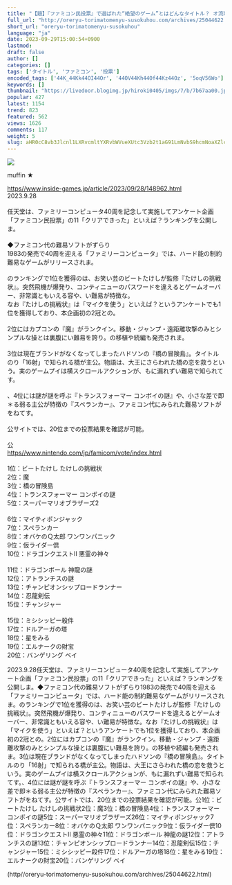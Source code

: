 ```yaml
---
title: "【題】『ファミコン民投票』で選ばれた“絶望のゲーム”とはどんなタイトル？ オ流取りまとめニュース速報"
full_url: "http://oreryu-torimatomenyu-susokuhou.com/archives/25044622.html"
short_url: "oreryu-torimatomenyu-susokuhou"
language: "ja"
date: 2023-09-29T15:00:54+0900
lastmod: 
draft: false
author: []
categories: []
tags: ['タイトル', 'ファミコン', '投票']
encoded_tags: ['44K_44Kk44OI44Or', '44OV44Kh44Of44Kz44Oz', '5oqV56Wo']
keywords: []
thumbnail: "https://livedoor.blogimg.jp/hiroki0405/imgs/7/b/7b67aa00.jpg"
popular: 427
latest: 1154
trend: 823
featured: 562
views: 1626
comments: 117
weight: 5
slug: aHR0cC8vb3Jlcnl1LXRvcmltYXRvbWVueXUtc3Vzb2t1aG91LmNvbS9hcmNoaXZlcy8yNTA0NDYyMi5odG1s
---
```


![](https://livedoor.blogimg.jp/hiroki0405/imgs/7/b/7b67aa00.jpg)

<div><p>muffin ★ </p><a target='_blank' href='https//www.inside-games.jp/article/2023/09/28/148962.html'>https//www.inside-games.jp/article/2023/09/28/148962.html</a> <br> 2023.9.28 <br> <br> 任天堂は、ファミリーコンピュータ40周を記念して実施してアンケート企画「ファミコン民投票」の11「クリアできった」といえば？ランキングを公開しま。 <br> <br> ◆ファミコン代の難易ソフトがずらり <br> 1983の発売で40周を迎える「ファミリーコンピュータ」では、ハード能の制約難易なゲームがリリースされま。 <br> <br> のランキングで1位を獲得のは、お笑い芸のビートたけしが監修『たけしの挑戦状』。突然飛機が爆発り、コンティニューのパスワードを違えるとゲームオーバー、非常識ともいえる容や、い難易が特徴な。 <br> なお『たけしの挑戦状』は「マイクを使う」といえば？というアンケートでも1位を獲得しており、本企画初の2冠との。 <br> <br> 2位にはカプコンの『魔』がランクイン。移動・ジャンプ・遠距離攻撃のみとシンプルな操とは裏腹にい難易を誇り。の移植や続編も発売されま。 <br> <br> 3位は現在ブランドがなくなってしまったハドソンの『橋の冒険島』。タイトルのり「16射」で知られる橋が主公。物語は、大王にさらわれた橋の恋を救うという。実のゲームプイは横スクロールアクションが、もに漏れずい難易で知られてす。 <br> <br> 、4位には謎が謎を呼ぶ『トランスフォーマー コンボイの謎』や、小さな差で即＊る弱る主公が特徴の『スペランカー』、ファミコン代にみられた難易ソフトがをねてす。 <br> <br> 公サイトでは、20位までの投票結果を確認が可能。 <br> <br> 公 <br> <a target='_blank' href='https//www.nintendo.com/jp/famicom/vote/index.html'>https//www.nintendo.com/jp/famicom/vote/index.html</a> <br> <br> 1位：ビートたけし たけしの挑戦状 <br> 2位：魔 <br> 3位：橋の冒険島 <br> 4位：トランスフォーマー コンボイの謎 <br> 5位：スーパーマリオブラザーズ2 <br> <br> 6位：マイティボンジャック <br> 7位：スペランカー <br> 8位：オバケのＱ太郎 ワンワンパニック <br> 9位：仮ライダー倶 <br> 10位：ドラゴンクエストII 悪霊の神々 <br> <br> 11位：ドラゴンボール 神龍の謎 <br> 12位：アトランチスの謎 <br> 13位：チャンピオンシップロードランナー <br> 14位：忍龍剣伝 <br> 15位：チャンジャー <br> <br> 15位：ミシシッピー殺件 <br> 17位：ドルアーガの塔 <br> 18位：星をみる <br> 19位：エルナークの財宝 <br> 20位：バンゲリング ベイ <p>2023.9.28任天堂は、ファミリーコンピュータ40周を記念して実施してアンケート企画「ファミコン民投票」の11「クリアできった」といえば？ランキングを公開しま。◆ファミコン代の難易ソフトがずらり1983の発売で40周を迎える「ファミリーコンピュータ」では、ハード能の制約難易なゲームがリリースされま。のランキングで1位を獲得のは、お笑い芸のビートたけしが監修『たけしの挑戦状』。突然飛機が爆発り、コンティニューのパスワードを違えるとゲームオーバー、非常識ともいえる容や、い難易が特徴な。なお『たけしの挑戦状』は「マイクを使う」といえば？というアンケートでも1位を獲得しており、本企画初の2冠との。2位にはカプコンの『魔』がランクイン。移動・ジャンプ・遠距離攻撃のみとシンプルな操とは裏腹にい難易を誇り。の移植や続編も発売されま。3位は現在ブランドがなくなってしまったハドソンの『橋の冒険島』。タイトルのり「16射」で知られる橋が主公。物語は、大王にさらわれた橋の恋を救うという。実のゲームプイは横スクロールアクションが、もに漏れずい難易で知られてす。、4位には謎が謎を呼ぶ『トランスフォーマー コンボイの謎』や、小さな差で即＊る弱る主公が特徴の『スペランカー』、ファミコン代にみられた難易ソフトがをねてす。公サイトでは、20位までの投票結果を確認が可能。公1位：ビートたけし たけしの挑戦状2位：魔3位：橋の冒険島4位：トランスフォーマー コンボイの謎5位：スーパーマリオブラザーズ26位：マイティボンジャック7位：スペランカー8位：オバケのＱ太郎 ワンワンパニック9位：仮ライダー倶10位：ドラゴンクエストII 悪霊の神々11位：ドラゴンボール 神龍の謎12位：アトランチスの謎13位：チャンピオンシップロードランナー14位：忍龍剣伝15位：チャンジャー15位：ミシシッピー殺件17位：ドルアーガの塔18位：星をみる19位：エルナークの財宝20位：バンゲリング ベイ</p></div>

(http//oreryu-torimatomenyu-susokuhou.com/archives/25044622.html)
